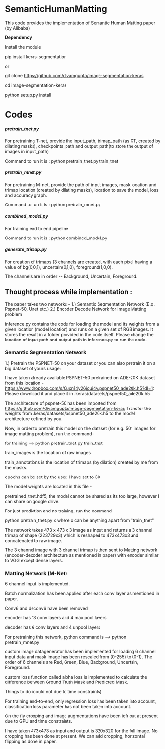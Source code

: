 # SemanticHumanMatting
This code provides the implementation of Semantic Human Matting paper (by Alibaba)


**Dependency**

Install the module

pip install keras-segmentation

or

git clone https://github.com/divamgupta/image-segmentation-keras

cd image-segmentation-keras

python setup.py install

# Codes

##### pretrain_tnet.py 

For pretraining T-net, provide the input_path, trimap_path (as GT, created by dilating masks), checkpoints_path and output_path(to store the output of images in input_path)

Command to run it is : python pretrain_tnet.py train_tnet

##### pretrain_mnet.py  

For pretraining M-net, provide the path of input images, mask location and trimap location (created by dilating masks), location to save the model, loss and accuracy graph.

Command to run it is : python pretrain_mnet.py

##### combined_model.py 

For training end to end pipeline

Command to run it is : python combined_model.py

##### generate_trimap.py

For creation of trimaps (3 channels are created, with each pixel having a value of bg(0,0,1), uncertain(0,1,0), foreground(1,0,0).

The channels are in order -- Background, Uncertain, Foreground.


## Thought process while implementation :

The paper takes two networks -
1.) Semantic Segmentation Network (E.g. Pspnet-50, Unet etc.)
2.) Encoder Decode Network for Image Matting problem

inference.py contains the code for loading the model and its weights from a given location (model location) and runs on a given set of RGB images. It stores the result in a folder provided in the code itself. Please change the location of input path and output path in inference.py to run the code.

### Semantic Segmentation Network

1.) Pretrain the PSPNET-50 on your dataset or you can also pretrain it on a big dataset of yours usage: 

I have taken already available PSPNET-50 pretrained on ADE-20K dataset from this location - 
https://www.dropbox.com/s/0uxn14y26jcui4v/pspnet50_ade20k.h5?dl=1:
Please download it and place it in .keras/datasets/pspnet50_ade20k.h5

The architecture of pspnet-50 has been imported from https://github.com/divamgupta/image-segmentation-keras
Transfer the weights from .keras/datasets/pspnet50_ade20k.h5 to the model architecture defined by you.

Now, in order to pretrain this model on the dataset (for e.g. 501 images for image matting problem),
run the command-

for training  --> python pretrain_tnet.py train_tnet

train_images is the location of raw images

train_annotations is the location of trimaps (by dilation) created by me from the masks.

epochs can be set by the user. I have set to 30

The model weights are located in this file -  

pretrained_tnet.hdf5, the model cannot be shared as its too large, however I can share on google drive.

For just prediction and no training, run the command

python pretrain_tnet.py x where x can be anything apart from "train_tnet"

The network takes 473 x 473 x 3 image as input and returns a 3 channel trimap of shape (223729x3) which is reshaped to 473x473x3 and concatenated to raw image.

The 3 channel image with 3 channel trimap is then sent to Matting network (encoder-decoder architecture as mentioned in paper) with encoder similar to VGG except dense layers.


### Matting Network (M-Net) 

6 channel input is implemented.

Batch normalization has been applied after each conv layer as mentioned in paper.

Conv6 and deconv6 have been removed

encoder has 13 conv layers and 4 max pool layers

decoder has 6 conv layers and 4 unpool layers

For pretraining this network, python command is --> python pretrain_mnet.py

custom image datagenerator has been implemented for loading 6 channel input data and mask image has been rescaled from (0-255) to (0-1). The order of 6 channels are Red, Green, Blue, Background, Uncertain, Foreground.

custom loss function called alpha loss is implemented to calculate the difference between Ground Truth Mask and Predicted Mask.


Things to do (could not due to time constraints)

For training end-to-end, only regression loss has been taken into account, classification loss parameter has not been taken into account.

On the fly cropping and image augmentations have been left out at present due to GPU and time constraints.

I have taken 473x473 as input and output is 320x320 for the full image. No cropping has been done at present. We can add cropping, horizontal flipping as done in paper. 





